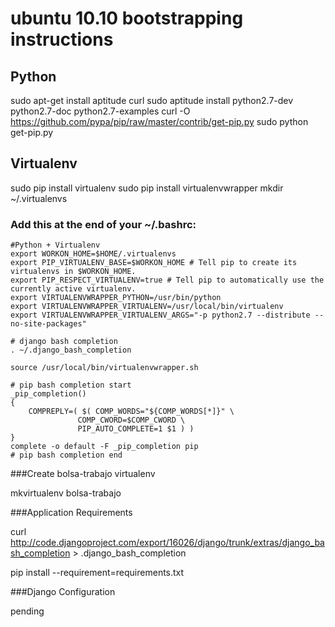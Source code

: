 ubuntu 10.10 bootstrapping instructions
=============

Python
-------

sudo apt-get install aptitude curl
sudo aptitude install python2.7-dev python2.7-doc python2.7-examples
curl -O https://github.com/pypa/pip/raw/master/contrib/get-pip.py
sudo python get-pip.py

Virtualenv
-------
sudo pip install virtualenv
sudo pip install virtualenvwrapper
mkdir ~/.virtualenvs

### Add this at the end of your ~/.bashrc:
	#Python + Virtualenv
	export WORKON_HOME=$HOME/.virtualenvs
	export PIP_VIRTUALENV_BASE=$WORKON_HOME # Tell pip to create its virtualenvs in $WORKON_HOME.
	export PIP_RESPECT_VIRTUALENV=true # Tell pip to automatically use the currently active virtualenv.
	export VIRTUALENVWRAPPER_PYTHON=/usr/bin/python
	export VIRTUALENVWRAPPER_VIRTUALENV=/usr/local/bin/virtualenv
	export VIRTUALENVWRAPPER_VIRTUALENV_ARGS="-p python2.7 --distribute --no-site-packages"

	# django bash completion
	. ~/.django_bash_completion

	source /usr/local/bin/virtualenvwrapper.sh

	# pip bash completion start
	_pip_completion()
	{
	    COMPREPLY=( $( COMP_WORDS="${COMP_WORDS[*]}" \
		           COMP_CWORD=$COMP_CWORD \
		           PIP_AUTO_COMPLETE=1 $1 ) )
	}
	complete -o default -F _pip_completion pip
	# pip bash completion end


###Create bolsa-trabajo virtualenv

mkvirtualenv bolsa-trabajo

###Application Requirements

curl http://code.djangoproject.com/export/16026/django/trunk/extras/django_bash_completion > .django_bash_completion

pip install --requirement=requirements.txt

###Django Configuration

pending
